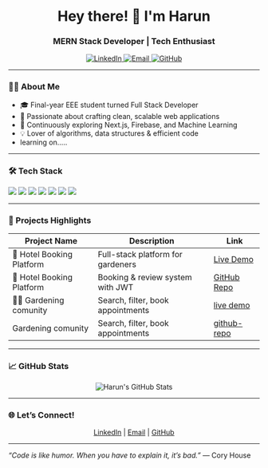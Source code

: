 <h1 align="center">Hey there! 👋 I'm Harun</h1>
<h3 align="center">MERN Stack  Developer | Tech Enthusiast</h3>

<p align="center">
  <a href="https://www.linkedin.com/in/md-harun-or-rashid-409aaa363" target="_blank">
    <img src="https://img.shields.io/badge/LinkedIn-blue?style=flat&logo=linkedin&logoColor=white" alt="LinkedIn"/>
  </a>
  <a href="mailto:omdharun6@gmail.com">
    <img src="https://img.shields.io/badge/Email-D14836?style=flat&logo=gmail&logoColor=white" alt="Email"/>
  </a>
  <a href="https://github.com/harun241" target="_blank">
    <img src="https://img.shields.io/badge/GitHub-black?style=flat&logo=github&logoColor=white" alt="GitHub"/>
  </a>
</p>

---

### 👨‍💻 About Me
- 🎓 Final-year EEE student turned Full Stack Developer  
- 🚀 Passionate about crafting clean, scalable web applications  
- 🌱 Continuously exploring Next.js, Firebase, and Machine Learning  
- 💡 Lover of algorithms, data structures & efficient code
- learning on.....

---

### 🛠️ Tech Stack
<p>
  <img src="https://img.shields.io/badge/React-61DAFB?style=flat&logo=react&logoColor=white" />
  <img src="https://img.shields.io/badge/Node.js-339933?style=flat&logo=node.js&logoColor=white" />
  <img src="https://img.shields.io/badge/Express.js-000000?style=flat&logo=express&logoColor=white" />
  <img src="https://img.shields.io/badge/MongoDB-47A248?style=flat&logo=mongodb&logoColor=white" />
  <img src="https://img.shields.io/badge/JavaScript-F7DF1E?style=flat&logo=javascript&logoColor=black" />
  <img src="https://img.shields.io/badge/Next.js-000000?style=flat&logo=next.js&logoColor=white" />
  <img src="https://img.shields.io/badge/Firebase-FFCA28?style=flat&logo=firebase&logoColor=white" />
</p>

---

### 🚀 Projects Highlights
| Project Name                | Description                         | Link                                    |
|-----------------------------|----------------------------------|-----------------------------------------|
| 🌿 Hotel Booking Platform  | Full-stack platform for gardeners | [Live Demo]((https://hotel-management-5b87e.web.app)) |
| 🏨 Hotel Booking Platform    | Booking & review system with JWT  | [GitHub Repo](https://github.com/harun241/hotel-booking) |
| 👨‍⚕️ Gardening comunity    | Search, filter, book appointments | [live demo]((https://gardening-community-e9b5a.web.app)) |
     Gardening comunity    | Search, filter, book appointments | [github-repo](([(https://github.com/harun241/garden-client.git))) |

---

### 📈 GitHub Stats
<p align="center">
  <img src="https://github-readme-stats.vercel.app/api?username=harun241&show_icons=true&theme=radical" alt="Harun's GitHub Stats" />
</p>

---

### 🌐 Let’s Connect!
<p align="center">
  <a href="https://www.linkedin.com/in/md-harun-or-rashid-409aaa363" target="_blank">LinkedIn</a> |  
  <a href="mailto:omdharun6@gmail.com">Email</a> |  
  <a href="https://github.com/harun241" target="_blank">GitHub</a>
</p>

---

*“Code is like humor. When you have to explain it, it’s bad.”* — Cory House

